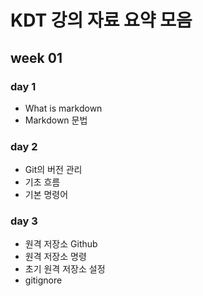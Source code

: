 # KDT 강의 자료 요약 모음 

## week 01

### day 1 
- What is markdown 
- Markdown 문법

### day 2

- Git의 버전 관리
- 기초 흐름
- 기본 명령어

### day 3
- 원격 저장소 Github
- 원격 저장소 명령
- 초기 원격 저장소 설정 
- gitignore

